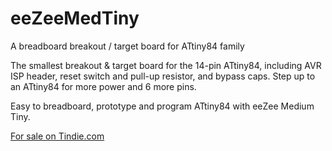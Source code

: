 # eeZeeMedTiny
A breadboard breakout / target board for ATtiny84 family

The smallest breakout & target board for the 14-pin ATtiny84, including AVR ISP header, reset switch and pull-up resistor,
and bypass caps. Step up to an ATtiny84 for more power and 6 more pins.

Easy to breadboard, prototype and program ATtiny84 with eeZee Medium Tiny. 

[For sale on Tindie.com](https://www.tindie.com/products/bot_thoughts/attiny84-development-board/)
